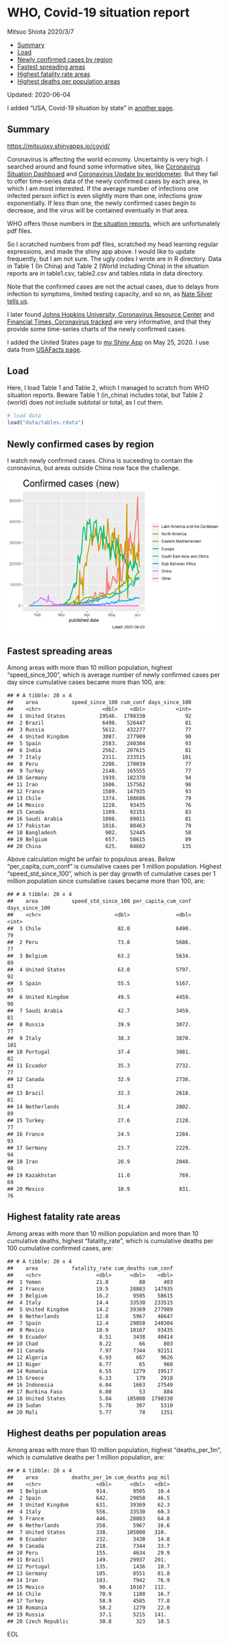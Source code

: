 WHO, Covid-19 situation report
================
Mitsuo Shiota
2020/3/7

  - [Summary](#summary)
  - [Load](#load)
  - [Newly confirmed cases by region](#newly-confirmed-cases-by-region)
  - [Fastest spreading areas](#fastest-spreading-areas)
  - [Highest fatality rate areas](#highest-fatality-rate-areas)
  - [Highest deaths per population
    areas](#highest-deaths-per-population-areas)

Updated: 2020-06-04

I added “USA, Covid-19 situation by state” in [another page](USA.md).

## Summary

<https://mitsuoxv.shinyapps.io/covid/>

Coronavirus is affecting the world economy. Uncertaintiy is very high. I
searched around and found some informative sites, like [Coronavirus
Situation
Dashboard](https://who.maps.arcgis.com/apps/opsdashboard/index.html#/c88e37cfc43b4ed3baf977d77e4a0667)
and [Coronavirus Update by
worldometer](https://www.worldometers.info/coronavirus/). But they fail
to offer time-series data of the newly confirmed cases by each area, in
which I am most interested. If the average number of infections one
infected person inflict is even slightly more than one, infections grow
exponentially. If less than one, the newly confirmed cases begin to
decrease, and the virus will be contained eventually in that area.

WHO offers those numbers in [the situation
reports](https://www.who.int/emergencies/diseases/novel-coronavirus-2019/situation-reports/),
which are unfortunately pdf files.

So I scratched numbers from pdf files, scratched my head learning
regular expressions, and made the shiny app above. I would like to
update frequently, but I am not sure. The ugly codes I wrote are in R
directory. Data in Table 1 (In China) and Table 2 (World including
China) in the situation reports are in table1.csv, table2.csv and
tables.rdata in data directory.

Note that the confirmed cases are not the actual cases, due to delays
from infection to symptoms, limited testing capacity, and so on, as
[Nate Silver tells
us](https://fivethirtyeight.com/features/coronavirus-case-counts-are-meaningless/).

I later found [Johns Hopkins University, Coronavirus Resource
Center](https://coronavirus.jhu.edu/) and [Financial Times, Coronavirus
tracked](https://www.ft.com/content/a26fbf7e-48f8-11ea-aeb3-955839e06441)
are very informative, and that they provide some time-series charts of
the newly confirmed cases.

I added the United States page to [my Shiny
App](https://mitsuoxv.shinyapps.io/covid/) on May 25, 2020. I use data
from [USAFacts
page](https://usafacts.org/visualizations/coronavirus-covid-19-spread-map/).

## Load

Here, I load Table 1 and Table 2, which I managed to scratch from WHO
situation reports. Beware Table 1 (in\_china) includes total, but Table
2 (world) does not include subtotal or total, as I cut them.

``` r
# load data
load("data/tables.rdata")
```

## Newly confirmed cases by region

I watch newly confirmed cases. China is suceeding to contain the
coronavirus, but areas outside China now face the challenge.

![](README_files/figure-gfm/chart-1.png)<!-- -->

## Fastest spreading areas

Among areas with more than 10 million population, highest
“speed\_since\_100”, which is average number of newly confirmed cases
per day since cumulative cases became more than 100, are:

    ## # A tibble: 20 x 4
    ##    area           speed_since_100 cum_conf days_since_100
    ##    <chr>                    <dbl>    <dbl>          <int>
    ##  1 United States           19546.  1798330             92
    ##  2 Brazil                   6498.   526447             81
    ##  3 Russia                   5612.   432277             77
    ##  4 United Kingdom           3087.   277989             90
    ##  5 Spain                    2583.   240304             93
    ##  6 India                    2562.   207615             81
    ##  7 Italy                    2311.   233515            101
    ##  8 Peru                     2206.   170039             77
    ##  9 Turkey                   2148.   165555             77
    ## 10 Germany                  1939.   182370             94
    ## 11 Iran                     1606.   157562             98
    ## 12 France                   1589.   147935             93
    ## 13 Chile                    1374.   108686             79
    ## 14 Mexico                   1228.    93435             76
    ## 15 Canada                   1109.    92151             83
    ## 16 Saudi Arabia             1098.    89011             81
    ## 17 Pakistan                 1016.    80463             79
    ## 18 Bangladesh                902.    52445             58
    ## 19 Belgium                   657.    58615             89
    ## 20 China                     625.    84602            135

Above calculation might be unfair to populous areas. Below
“per\_capita\_cum\_conf” is cumulative cases per 1 million population.
Highest “speed\_std\_since\_100”, which is per day growth of cumulative
cases per 1 million population since cumulative cases became more than
100, are:

    ## # A tibble: 20 x 4
    ##    area           speed_std_since_100 per_capita_cum_conf days_since_100
    ##    <chr>                        <dbl>               <dbl>          <int>
    ##  1 Chile                         82.0               6490.             79
    ##  2 Peru                          73.8               5686.             77
    ##  3 Belgium                       63.2               5634.             89
    ##  4 United States                 63.0               5797.             92
    ##  5 Spain                         55.5               5167.             93
    ##  6 United Kingdom                49.5               4459.             90
    ##  7 Saudi Arabia                  42.7               3459.             81
    ##  8 Russia                        39.9               3072.             77
    ##  9 Italy                         38.3               3870.            101
    ## 10 Portugal                      37.4               3081.             82
    ## 11 Ecuador                       35.3               2732.             77
    ## 12 Canada                        32.9               2736.             83
    ## 13 Brazil                        32.3               2618.             81
    ## 14 Netherlands                   31.4               2802.             89
    ## 15 Turkey                        27.6               2128.             77
    ## 16 France                        24.5               2284.             93
    ## 17 Germany                       23.7               2229.             94
    ## 18 Iran                          20.9               2048.             98
    ## 19 Kazakhstan                    11.0                769.             69
    ## 20 Mexico                        10.9                831.             76

## Highest fatality rate areas

Among areas with more than 10 million population and more than 10
cumulative deaths, highest “fatality\_rate”, which is cumulative deaths
per 100 cumulative confirmed cases, are:

    ## # A tibble: 20 x 4
    ##    area           fatality_rate cum_deaths cum_conf
    ##    <chr>                  <dbl>      <dbl>    <dbl>
    ##  1 Yemen                  21.8          88      403
    ##  2 France                 19.5       28883   147935
    ##  3 Belgium                16.2        9505    58615
    ##  4 Italy                  14.4       33530   233515
    ##  5 United Kingdom         14.2       39369   277989
    ##  6 Netherlands            12.8        5967    46647
    ##  7 Spain                  12.4       29858   240304
    ##  8 Mexico                 10.9       10167    93435
    ##  9 Ecuador                 8.51       3438    40414
    ## 10 Chad                    8.22         66      803
    ## 11 Canada                  7.97       7344    92151
    ## 12 Algeria                 6.93        667     9626
    ## 13 Niger                   6.77         65      960
    ## 14 Romania                 6.55       1279    19517
    ## 15 Greece                  6.13        179     2918
    ## 16 Indonesia               6.04       1663    27549
    ## 17 Burkina Faso            6.00         53      884
    ## 18 United States           5.84     105008  1798330
    ## 19 Sudan                   5.78        307     5310
    ## 20 Mali                    5.77         78     1351

## Highest deaths per population areas

Among areas with more than 10 million population, highest
“deaths\_per\_1m”, which is cumulative deaths per 1 million
population, are:

    ## # A tibble: 20 x 4
    ##    area           deaths_per_1m cum_deaths pop_mil
    ##    <chr>                  <dbl>      <dbl>   <dbl>
    ##  1 Belgium                914.        9505    10.4
    ##  2 Spain                  642.       29858    46.5
    ##  3 United Kingdom         631.       39369    62.3
    ##  4 Italy                  556.       33530    60.3
    ##  5 France                 446.       28883    64.8
    ##  6 Netherlands            358.        5967    16.6
    ##  7 United States          338.      105008   310. 
    ##  8 Ecuador                232.        3438    14.8
    ##  9 Canada                 218.        7344    33.7
    ## 10 Peru                   155.        4634    29.9
    ## 11 Brazil                 149.       29937   201. 
    ## 12 Portugal               135.        1436    10.7
    ## 13 Germany                105.        8551    81.8
    ## 14 Iran                   103.        7942    76.9
    ## 15 Mexico                  90.4      10167   112. 
    ## 16 Chile                   70.9       1188    16.7
    ## 17 Turkey                  58.9       4585    77.8
    ## 18 Romania                 58.2       1279    22.0
    ## 19 Russia                  37.1       5215   141. 
    ## 20 Czech Republic          30.8        323    10.5

EOL
